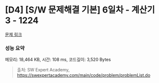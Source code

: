 # [D4] [S/W 문제해결 기본] 6일차 - 계산기3 - 1224 

[문제 링크](https://swexpertacademy.com/main/code/problem/problemDetail.do?contestProbId=AV14tDX6AFgCFAYD) 

### 성능 요약

메모리: 18,464 KB, 시간: 108 ms, 코드길이: 3,520 Bytes



> 출처: SW Expert Academy, https://swexpertacademy.com/main/code/problem/problemList.do